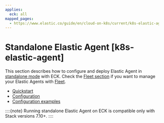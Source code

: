 ```yaml
---
applies:
  eck: all
mapped_pages:
  - https://www.elastic.co/guide/en/cloud-on-k8s/current/k8s-elastic-agent.html
---
```


# Standalone Elastic Agent [k8s-elastic-agent]

This section describes how to configure and deploy Elastic Agent in [standalone mode](docs-content://docs/reference/ingestion-tools/fleet/install-standalone-elastic-agent.md) with ECK. Check the [Fleet section](fleet-managed-elastic-agent.md) if you want to manage your Elastic Agents with [Fleet](docs-content://docs/reference/ingestion-tools/fleet/install-elastic-agents.md).

* [Quickstart](quickstart-standalone.md)
* [Configuration](configuration-standalone.md)
* [Configuration examples](configuration-examples-standalone.md)

::::{note}
Running standalone Elastic Agent on ECK is compatible only with Stack versions 7.10+.
::::





